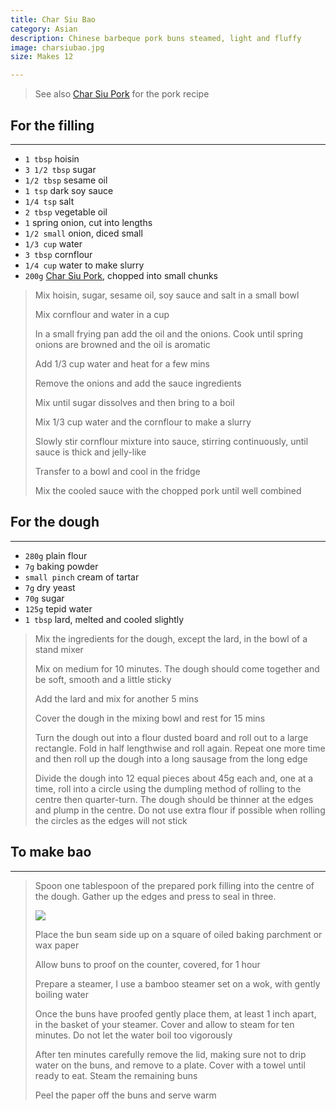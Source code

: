 ```yaml
---
title: Char Siu Bao
category: Asian
description: Chinese barbeque pork buns steamed, light and fluffy 
image: charsiubao.jpg
size: Makes 12

---
```


> See also [Char Siu Pork](char_siu_roast_pork.html) for the pork recipe

## For the filling

---

* `1 tbsp` hoisin
* `3 1/2 tbsp` sugar
* `1/2 tbsp` sesame oil
* `1 tsp` dark soy sauce
* `1/4 tsp` salt
* `2 tbsp` vegetable oil
* `1` spring onion, cut into lengths
* `1/2 small` onion, diced small
* `1/3 cup` water 
* `3 tbsp` cornflour
* `1/4 cup` water to make slurry
* `200g` [Char Siu Pork](char_siu_roast_pork.html), chopped into small chunks

> Mix hoisin, sugar, sesame oil, soy sauce and salt in a small bowl
>
> Mix cornflour and water in a cup
>
> In a small frying pan add the oil and the onions. Cook until spring onions are browned and the oil is aromatic
>
> Add 1/3 cup water and heat for a few mins
>
> Remove the onions and add the sauce ingredients
>
> Mix until sugar dissolves and then bring to a boil
>
> Mix 1/3 cup water and the cornflour to make a slurry
>
> Slowly stir cornflour mixture into sauce, stirring continuously, until sauce is thick and jelly-like
>
> Transfer to a bowl and cool in the fridge
>
> Mix the cooled sauce with the chopped pork until well combined

## For the dough

---

* `280g` plain flour
* `7g` baking powder
* `small pinch` cream of tartar
* `7g` dry yeast
* `70g` sugar
* `125g` tepid water
* `1 tbsp` lard, melted and cooled slightly

> Mix the ingredients for the dough, except the lard, in the bowl of a stand mixer
>
> Mix on medium for 10 minutes. The dough should come together and be soft, smooth and a little sticky
>
> Add the lard and mix for another 5 mins
>
> Cover the dough in the mixing bowl and rest for 15 mins
>
> Turn the dough out into a flour dusted board and roll out to a large rectangle. Fold in half lengthwise and roll again. Repeat one more time and then roll up the dough into a long sausage from the long edge
>
> Divide the dough into 12 equal pieces about 45g each and, one at a time, roll into a circle using the dumpling method of rolling to the centre then quarter-turn. The dough should be thinner at the edges and plump in the centre. Do not use extra flour if possible when rolling the circles as the edges will not stick

## To make bao

--- 

> Spoon one tablespoon of the prepared pork filling into the centre of the dough. Gather up the edges and press to seal in three.
>
> ![](bao_folding.gif)
>
> Place the bun seam side up on a square of oiled baking parchment or wax paper
>
> Allow buns to proof on the counter, covered, for 1 hour
>
> Prepare a steamer, I use a bamboo steamer set on a wok, with gently boiling water
>
> Once the buns have proofed gently place them, at least 1 inch apart, in the basket of your steamer. Cover and allow to steam for ten minutes. Do not let the water boil too vigorously
>
> After ten minutes carefully remove the lid, making sure not to drip water on the buns, and remove to a plate. Cover with a towel until ready to eat. Steam the remaining buns
>
> Peel the paper off the buns and serve warm

